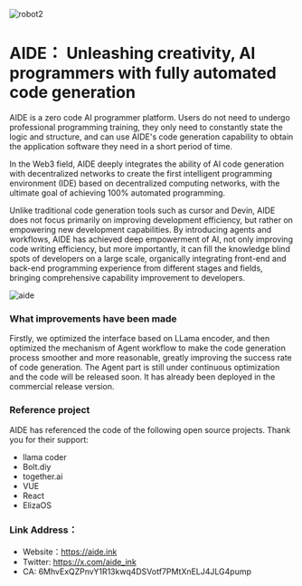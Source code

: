 ![robot2](https://github.com/user-attachments/assets/111c9d19-864e-48b7-bc89-5fc6c28b5160)

# AIDE： Unleashing creativity, AI programmers with fully automated code generation

AIDE is a zero code AI programmer platform. Users do not need to undergo professional programming training, they only need to constantly state the logic and structure, and can use AIDE's code generation capability to obtain the application software they need in a short period of time.

In the Web3 field, AIDE deeply integrates the ability of AI code generation with decentralized networks to create the first intelligent programming environment (IDE) based on decentralized computing networks, with the ultimate goal of achieving 100% automated programming.

Unlike traditional code generation tools such as cursor and Devin, AIDE does not focus primarily on improving development efficiency, but rather on empowering new development capabilities. By introducing agents and workflows, AIDE has achieved deep empowerment of AI, not only improving code writing efficiency, but more importantly, it can fill the knowledge blind spots of developers on a large scale, organically integrating front-end and back-end programming experience from different stages and fields, bringing comprehensive capability improvement to developers.

![aide](https://github.com/user-attachments/assets/4276a69e-5227-4dc7-b1a7-e56b6510ea02)

### What improvements have been made
Firstly, we optimized the interface based on LLama encoder, and then optimized the mechanism of Agent workflow to make the code generation process smoother and more reasonable, greatly improving the success rate of code generation. The Agent part is still under continuous optimization and the code will be released soon. It has already been deployed in the commercial release version.


### Reference project
AIDE has referenced the code of the following open source projects. Thank you for their support:

* llama coder
* Bolt.diy
* together.ai
* VUE
* React
* ElizaOS

### Link Address：

* Website：https://aide.ink
* Twitter:  https://x.com/aide_ink
* CA: 6MhvExQZPnvY1R13kwq4DSVotf7PMtXnELJ4JLG4pump
